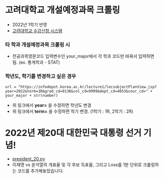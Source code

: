 # 고려대학교 개설예정과목 크롤링
- 2022년 1학기 반영
- [고려대학교 수강신청 시스템](https://sugang.korea.ac.kr/)

### 타 학과 개설예정과목 크롤링 시
- 전공과목영문코드 입력변수인 your_major에서 각 학과 코드만 바꿔서 입력하면 됨. (ex. 통계학과 - STAT)

### 학년도, 학기를 변경하고 싶은 경우
~~~
url = "https://infodepot.korea.ac.kr/lecture1/lecsubjectPlanView.jsp?year=2022&term=1R&grad_cd=0136&col_cd=9999&dept_cd=4653&cour_cd=" + your_major + str(number)
~~~
- 위 링크에서 **year=** 을 수정하면 학년도 변경
- 위 링크에서 **term=** 을 수정하면 학기 변경. (1학기 : 1R, 2학기 : 2R)

# 2022년 제20대 대한민국 대통령 선거 기념!
- [president_20.py]()
- 이재명 vs 윤석열의 개표율 및 각 후보 득표율, 그리고 Loss를 1분 단위로 크롤링하는 코드를 추가해놓았습니다. 
